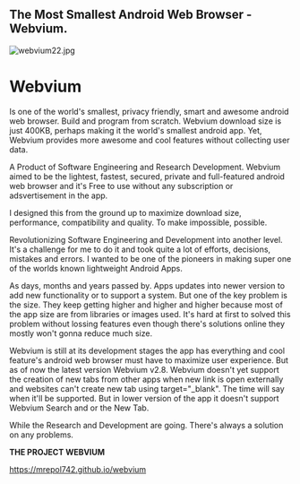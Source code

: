 ## The Most Smallest Android Web Browser - Webvium.


![webvium22.jpg](https://cdn.hashnode.com/res/hashnode/image/upload/v1648304366717/EnGRssObg.jpg)

# Webvium

Is one of the world's smallest, privacy friendly, smart and awesome android web browser. Build and program from scratch. Webvium download size is just 400KB, perhaps making it the world's smallest android app. Yet, Webvium provides more awesome and cool features without collecting user data.

A Product of Software Engineering and Research Development. Webvium aimed to be the lightest, fastest, secured, private and full-featured android web browser and it's Free to use without any subscription or adsvertisement in the app.

I designed this from the ground up to maximize download size, performance, compatibility and quality. To make impossible, possible.

Revolutionizing Software Engineering and Development into another level. It's a challenge for me to do it and took quite a lot of efforts, decisions, mistakes and errors. I wanted to be one of the pioneers in making super one of the worlds known lightweight Android Apps.

As days, months and years passed by. Apps updates into newer version to add new functionality or to support a system. But one of the key problem is the size. They keep getting higher and higher and higher because most of the app size are from libraries or images used. It's hard at first to solved this problem without lossing features even though there's solutions online they mostly won't gonna reduce much size.

Webvium is still at its development stages the app has everything and cool feature's android web browser must have to maximize user experience. But as of now the latest version Webvium v2.8. Webvium doesn't yet support the creation of new tabs from other apps when new link is open externally and websites can't create new tab using target="_blank". The time will say when it'll be supported. But in lower version of the app it doesn't support Webvium Search and or the New Tab.

While the Research and Development are going. There's always a solution on any problems.

**THE PROJECT WEBVIUM**

https://mrepol742.github.io/webvium